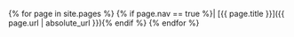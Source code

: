 {% for page in site.pages %}
{% if page.nav == true %}| [{{ page.title }}]({{ page.url | absolute_url }}){% endif %}
{% endfor %}
